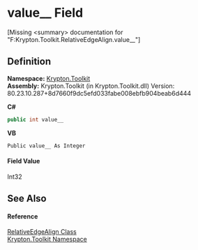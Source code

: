 # value__ Field


\[Missing &lt;summary&gt; documentation for "F:Krypton.Toolkit.RelativeEdgeAlign.value__"\]



## Definition
**Namespace:** <a href="79d2eac2-21f4-54ff-7552-b20c33c30600.md">Krypton.Toolkit</a>  
**Assembly:** Krypton.Toolkit (in Krypton.Toolkit.dll) Version: 80.23.10.287+8d7660f9dc5efd033fabe008ebfb904beab6d444

**C#**
``` C#
public int value__
```
**VB**
``` VB
Public value__ As Integer
```



#### Field Value
Int32

## See Also


#### Reference
<a href="b04298cb-9d4b-9356-a3ae-9c5f1c6ac31f.md">RelativeEdgeAlign Class</a>  
<a href="79d2eac2-21f4-54ff-7552-b20c33c30600.md">Krypton.Toolkit Namespace</a>  
